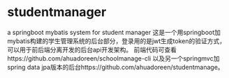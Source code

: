 # studentmanager
a springboot mybatis system for student manager
这是一个用springboot加mybatis构建的学生管理系统的后台部分，登录用的是jwt生成token的验证方式，可以用于前后端分离开发的后台api开发架构。 
前端代码可查看https://github.com/ahuadoreen/schoolmanage-cli 
以及另一个springmvc加spring data jpa版本的后台https://github.com/ahuadoreen/studentmanage。
